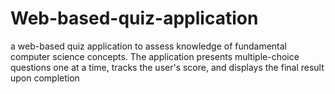 # Web-based-quiz-application
a web-based quiz application to assess knowledge of fundamental computer science concepts. The 
application presents multiple-choice questions one at a time, tracks the user's score, and displays the final result upon completion
